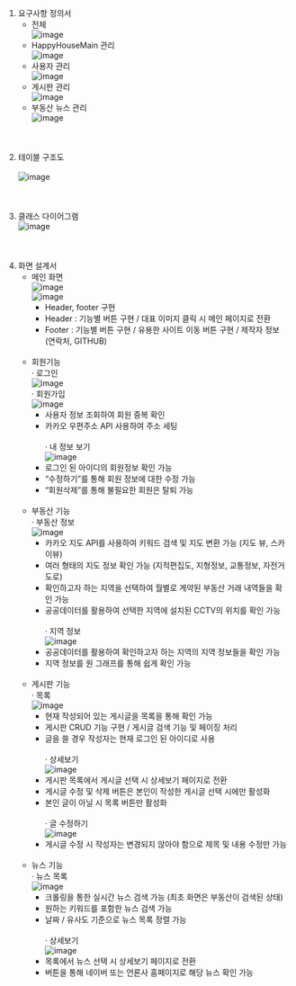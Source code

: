 1. 요구사항 정의서<br />
   * 전체<br />
     ![image](https://user-images.githubusercontent.com/85006536/143770163-1c3ad03e-6900-41f7-a129-6c54723bd704.png)
   * HappyHouseMain 관리<br />
     ![image](https://user-images.githubusercontent.com/85006536/143770253-c1a3dd66-357f-4970-8dcb-427828a53fa5.png)
   * 사용자 관리<br />
     ![image](https://user-images.githubusercontent.com/85006536/143770257-5a920c15-f9da-414a-b1d7-2e5064fcf885.png)
   * 게시판 관리<br />
     ![image](https://user-images.githubusercontent.com/85006536/143770268-f8fefcc2-9d15-4de3-a153-b29f175bee6f.png)
   * 부동산 뉴스 관리<br />
     ![image](https://user-images.githubusercontent.com/85006536/143770282-c3e8f970-1340-4a34-a1c9-9e20bf30beac.png)
<br /><br /><br /><br />
2. 테이블 구조도<br />  
![image](https://user-images.githubusercontent.com/85006536/143770335-6cfcaadc-fa74-461c-8fd0-7fe56478f801.png)
<br /><br /><br /><br />
3. 클래스 다이어그램<br />
![image](https://user-images.githubusercontent.com/85006536/143770419-32b8fe65-53f9-42b9-b880-118561c4a2b8.png)
<br /><br /><br /><br />
4. 화면 설계서<br />
   * 메인 화면<br />
     ![image](https://user-images.githubusercontent.com/85006536/143770496-843cca05-265c-49d9-9e03-f8cdf52cf0dc.png)<br />
     ![image](https://user-images.githubusercontent.com/85006536/143770501-20852126-4106-4c39-98c4-c938adec69a6.png)<br />
        -	Header, footer 구현
        -	Header : 기능별 버튼 구현 / 대표 이미지 클릭 시 메인 페이지로 전환
        -	Footer : 기능별 버튼 구현 / 유용한 사이트 이동 버튼 구현 / 제작자 정보 (연락처, GITHUB)<br /><br />
   * 회원기능<br />
     · 로그인<br />
     ![image](https://user-images.githubusercontent.com/85006536/143770548-366d2b6e-4ce7-4914-abf8-3c81115e3d2c.png)<br />
     · 회원가입<br />
     ![image](https://user-images.githubusercontent.com/85006536/143770579-63c89c90-64fd-4e2d-b32d-6825e935209b.png)<br />
        -	사용자 정보 조회하여 회원 중복 확인
        -	카카오 우편주소 API 사용하여 주소 세팅<br /><br />
     · 내 정보 보기<br />
     ![image](https://user-images.githubusercontent.com/85006536/143770725-e8054cd3-e0dc-44df-a789-bd2ab2cf2b0a.png)<br />
        -	로그인 된 아이디의 회원정보 확인 가능 
        -	“수정하기”를 통해 회원 정보에 대한 수정 가능
        -	“회원삭제”를 통해 불필요한 회원은 탈퇴 가능<br /><br />
   * 부동산 기능<br />
     · 부동산 정보<br />
     ![image](https://user-images.githubusercontent.com/85006536/143770764-2cddfdfc-73fc-476d-aef3-343eb9e0fff2.png)<br />
        -	카카오 지도 API를 사용하여 키워드 검색 및 지도 변환 가능 (지도 뷰, 스카이뷰)
        -	여러 형태의 지도 정보 확인 가능 (지적편집도, 지형정보, 교통정보, 자전거도로)
        -	확인하고자 하는 지역을 선택하여 월별로 계약된 부동산 거래 내역들을 확인 가능
        -	공공데이터를 활용하여 선택한 지역에 설치된 CCTV의 위치를 확인 가능<br /><br />
     · 지역 정보<br />
     ![image](https://user-images.githubusercontent.com/85006536/143770785-16c2256b-32ec-4976-ac04-da1ae3d17951.png)<br />
        -	공공데이터를 활용하여 확인하고자 하는 지역의 지역 정보들을 확인 가능
        -	지역 정보를 원 그래프를 통해 쉽게 확인 가능<br /><br />
   * 게시판 기능<br />
     · 목록<br />
     ![image](https://user-images.githubusercontent.com/85006536/143770881-5a48a296-c43a-4268-a293-83ee5686ff5f.png)<br />
        -	현재 작성되어 있는 게시글을 목록을 통해 확인 가능
        -	게시판 CRUD 기능 구현 / 게시글 검색 기능 및 페이징 처리 
        -	글을 쓸 경우 작성자는 현재 로그인 된 아이디로 사용<br /><br />
     · 상세보기<br />
     ![image](https://user-images.githubusercontent.com/85006536/143770912-a24a7a5b-cdcd-4c4a-9e14-f7740f91bc9f.png)<br />
        -	게시판 목록에서 게시글 선택 시 상세보기 페이지로 전환
        -	게시글 수정 및 삭제 버튼은 본인이 작성한 게시글 선택 시에만 활성화
        -	본인 글이 아닐 시 목록 버튼만 활성화<br /><br />
     · 글 수정하기<br />
     ![image](https://user-images.githubusercontent.com/85006536/143770937-aba3f608-382a-4c34-ae40-5af254db3f37.png)<br />
        -	게시글 수정 시 작성자는 변경되지 않아야 함으로 제목 및 내용 수정만 가능<br /><br />
   * 뉴스 기능<br />
     · 뉴스 목록<br />
     ![image](https://user-images.githubusercontent.com/85006536/143770983-e0941f61-c768-43c0-8fa1-6b2c23bb70ee.png)<br />
        -	크롤링을 통한 실시간 뉴스 검색 가능 (최초 화면은 부동산이 검색된 상태)
        -	원하는 키워드를 포함한 뉴스 검색 가능
        -	날짜 / 유사도 기준으로 뉴스 목록 정렬 가능<br /><br />
     · 상세보기<br />
     ![image](https://user-images.githubusercontent.com/85006536/143771014-857525fc-914a-4b36-8c8d-f34a17ac6397.png)<br />
        -	목록에서 뉴스 선택 시 상세보기 페이지로 전환
        -	버튼을 통해 네이버 또는 언론사 홈페이지로 해당 뉴스 확인 가능





